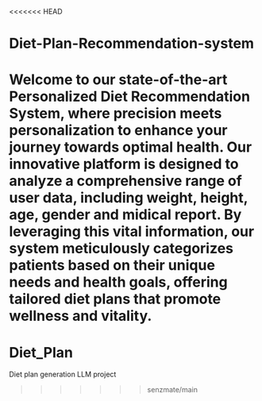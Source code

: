 <<<<<<< HEAD
# Diet-Plan-Recommendation-system
Welcome to our state-of-the-art Personalized Diet Recommendation System, where precision meets personalization to enhance your journey towards optimal health. Our innovative platform is designed to analyze a comprehensive range of user data, including weight, height, age, gender and midical report. By leveraging this vital information, our system meticulously categorizes patients based on their unique needs and health goals, offering tailored diet plans that promote wellness and vitality.
=======
# Diet_Plan
Diet plan generation LLM project
>>>>>>> senzmate/main

